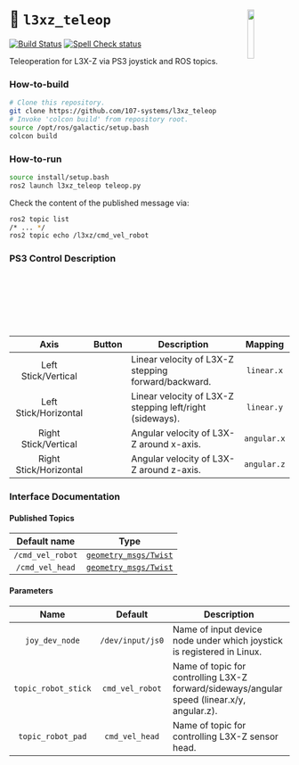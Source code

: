 <a href="https://107-systems.org/"><img align="right" src="https://raw.githubusercontent.com/107-systems/.github/main/logo/107-systems.png" width="15%"></a>
:floppy_disk: `l3xz_teleop`
===========================
[![Build Status](https://github.com/107-systems/l3xz_teleop/actions/workflows/ros2.yml/badge.svg)](https://github.com/107-systems/l3xz_teleop/actions/workflows/ros2.yml)
[![Spell Check status](https://github.com/107-systems/l3xz_teleop/actions/workflows/spell-check.yml/badge.svg)](https://github.com/107-systems/l3xz_teleop/actions/workflows/spell-check.yml)

Teleoperation for L3X-Z via PS3 joystick and ROS topics.

### How-to-build
```bash
# Clone this repository.
git clone https://github.com/107-systems/l3xz_teleop
# Invoke 'colcon build' from repository root.
source /opt/ros/galactic/setup.bash
colcon build
```

### How-to-run
```bash
source install/setup.bash
ros2 launch l3xz_teleop teleop.py
```
Check the content of the published message via:
```bash
ros2 topic list
/* ... */
ros2 topic echo /l3xz/cmd_vel_robot
```

### PS3 Control Description
| Axis | Button | Description | Mapping |
|:-:|:-:|-|:-:|
| Left Stick/Vertical | | Linear velocity of L3X-Z stepping forward/backward. | `linear.x` |
| Left Stick/Horizontal | | Linear velocity of L3X-Z stepping left/right (sideways). | `linear.y` |
| Right Stick/Vertical | | Angular velocity of L3X-Z around x-axis. | `angular.x` |
| Right Stick/Horizontal | | Angular velocity of L3X-Z around z-axis. | `angular.z` |


### Interface Documentation
#### Published Topics
| Default name | Type |
|:-:|:-:|
| `/cmd_vel_robot` | [`geometry_msgs/Twist`](https://docs.ros.org/en/noetic/api/geometry_msgs/html/msg/Twist.html) |
| `/cmd_vel_head` | [`geometry_msgs/Twist`](https://docs.ros.org/en/noetic/api/geometry_msgs/html/msg/Twist.html) |

#### Parameters
| Name | Default | Description |
|:-:|:-:|-|
| `joy_dev_node` | `/dev/input/js0` | Name of input device node under which joystick is registered in Linux. |
| `topic_robot_stick` | `cmd_vel_robot` | Name of topic for controlling L3X-Z forward/sideways/angular speed (linear.x/y, angular.z). |
| `topic_robot_pad` | `cmd_vel_head` | Name of topic for controlling L3X-Z sensor head. |
